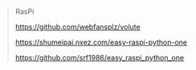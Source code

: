 > RasPi
>
> https://github.com/webfansplz/volute
>
> https://shumeipai.nxez.com/easy-raspi-python-one
> 
> https://github.com/srf1986/easy_raspi_python_one
>
